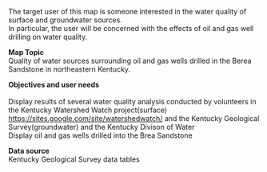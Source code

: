 The target user of this map is someone interested in the water quality of surface and groundwater sources. <br> 
In particular, the user will be concerned with the effects of oil and gas well drilling on water quality. <br>

<b>Map Topic</b><br>
Quality of water sources surrounding oil and gas wells drilled in the Berea Sandstone in northeastern Kentucky. <br>

<b>Objectives and user needs</b><br>	
Display results of several water quality analysis conducted by volunteers in the Kentucky Watershed Watch project(surface) https://sites.google.com/site/watershedwatch/ and the Kentucky Geological Survey(groundwater) and the Kentucky Divison of Water<br>
Display oil and gas wells drilled into the Brea Sandstone <br>

<b>Data source</b><br>
Kentucky Geological Survey data tables